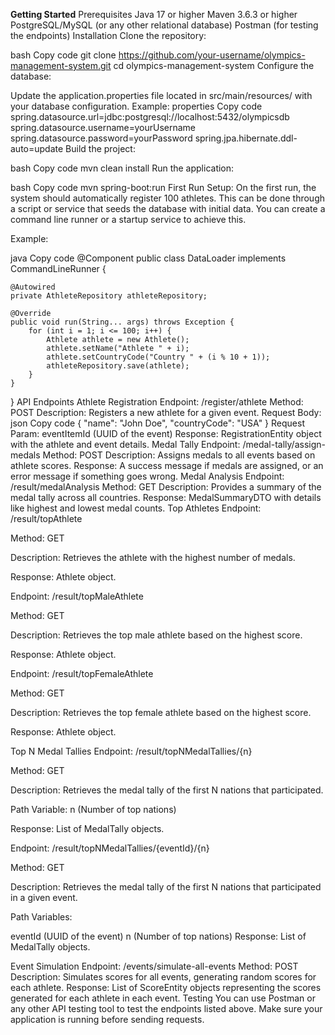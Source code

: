 <b>Getting Started</b>
Prerequisites
Java 17 or higher
Maven 3.6.3 or higher
PostgreSQL/MySQL (or any other relational database)
Postman (for testing the endpoints)
Installation
Clone the repository:

bash
Copy code
git clone https://github.com/your-username/olympics-management-system.git
cd olympics-management-system
Configure the database:

Update the application.properties file located in src/main/resources/ with your database configuration.
Example:
properties
Copy code
spring.datasource.url=jdbc:postgresql://localhost:5432/olympicsdb
spring.datasource.username=yourUsername
spring.datasource.password=yourPassword
spring.jpa.hibernate.ddl-auto=update
Build the project:

bash
Copy code
mvn clean install
Run the application:

bash
Copy code
mvn spring-boot:run
First Run Setup: On the first run, the system should automatically register 100 athletes. This can be done through a script or service that seeds the database with initial data. You can create a command line runner or a startup service to achieve this.

Example:

java
Copy code
@Component
public class DataLoader implements CommandLineRunner {

    @Autowired
    private AthleteRepository athleteRepository;

    @Override
    public void run(String... args) throws Exception {
        for (int i = 1; i <= 100; i++) {
            Athlete athlete = new Athlete();
            athlete.setName("Athlete " + i);
            athlete.setCountryCode("Country " + (i % 10 + 1));
            athleteRepository.save(athlete);
        }
    }
}
API Endpoints
Athlete Registration
Endpoint: /register/athlete
Method: POST
Description: Registers a new athlete for a given event.
Request Body:
json
Copy code
{
  "name": "John Doe",
  "countryCode": "USA"
}
Request Param: eventItemId (UUID of the event)
Response: RegistrationEntity object with the athlete and event details.
Medal Tally
Endpoint: /medal-tally/assign-medals
Method: POST
Description: Assigns medals to all events based on athlete scores.
Response: A success message if medals are assigned, or an error message if something goes wrong.
Medal Analysis
Endpoint: /result/medalAnalysis
Method: GET
Description: Provides a summary of the medal tally across all countries.
Response: MedalSummaryDTO with details like highest and lowest medal counts.
Top Athletes
Endpoint: /result/topAthlete

Method: GET

Description: Retrieves the athlete with the highest number of medals.

Response: Athlete object.

Endpoint: /result/topMaleAthlete

Method: GET

Description: Retrieves the top male athlete based on the highest score.

Response: Athlete object.

Endpoint: /result/topFemaleAthlete

Method: GET

Description: Retrieves the top female athlete based on the highest score.

Response: Athlete object.

Top N Medal Tallies
Endpoint: /result/topNMedalTallies/{n}

Method: GET

Description: Retrieves the medal tally of the first N nations that participated.

Path Variable: n (Number of top nations)

Response: List of MedalTally objects.

Endpoint: /result/topNMedalTallies/{eventId}/{n}

Method: GET

Description: Retrieves the medal tally of the first N nations that participated in a given event.

Path Variables:

eventId (UUID of the event)
n (Number of top nations)
Response: List of MedalTally objects.

Event Simulation
Endpoint: /events/simulate-all-events
Method: POST
Description: Simulates scores for all events, generating random scores for each athlete.
Response: List of ScoreEntity objects representing the scores generated for each athlete in each event.
Testing
You can use Postman or any other API testing tool to test the endpoints listed above. Make sure your application is running before sending requests.
